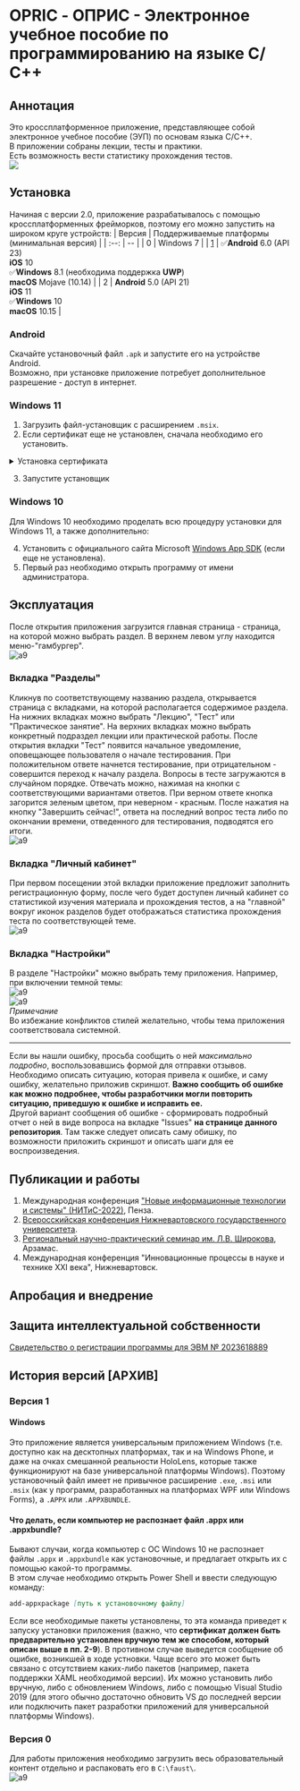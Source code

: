 # OPRIC - ОПРИС - Электронное учебное пособие по программированию на языке С/С++
## Аннотация
Это кроссплатформенное приложение, представляющее собой электронное учебное пособие (ЭУП) по основам языка С/С++.  
В приложении собраны лекции, тесты и практики.  
Есть возможность вести статистику прохождения тестов.  
![](https://github.com/LeoKhariton/Opric/blob/main/Test/видео.gif)  
## Установка
Начиная с версии 2.0, приложение разрабатывалось с помощью кроссплатформенных фрейморков, поэтому его можно запустить на широком круге устройств:
| Версия | Поддерживаемые платформы<br/>(минимальная версия) |
| :--: | -- |
| 0 | Windows 7 |
| [1](https://github.com/LeoKhariton/Mobile-Cpp-Tutorial/releases) | &#9989;**Android** 6.0 (API 23)<br/>**iOS** 10<br/>&#9989;**Windows** 8.1 (необходима поддержка **UWP**)<br/>**macOS** Mojave (10.14) |
| 2 | **Android** 5.0 (API 21)<br/>**iOS** 11<br/>&#9989;**Windows** 10<br/>**macOS** 10.15 |
### Android
Скачайте установочный файл `.apk` и запустите его на устройстве Android.  
Возможно, при установке приложение потребует дополнительное разрешение - доступ в интернет.  
### Windows 11
1. Загрузить файл-установщик с расширением `.msix`.
2. Если сертификат еще не установлен, сначала необходимо его установить.
<details><summary>Установка сертификата</summary>
  
  1. Сначала откройте окно свойств установочного файла и перейдите к вкладке "Цифровые подписи". Выберите единственную подпись из списка и нажмите "Сведения":  
  ![w1](https://github.com/LeoKhariton/Opric/blob/main/Setup/UWP/w1.png)  
  2. В открывшемся окне "Состав цифровой подписи" выберите "Просмотр сертификата":  
  ![w2](https://github.com/LeoKhariton/Opric/blob/main/Setup/UWP/w2.png)  
  3. В открывшемся окне нажмите "Установить сертификат":  
  ![w3](https://github.com/LeoKhariton/Opric/blob/main/Setup/UWP/w3.png)  
  4. Выберите установку сертификата для всего локального компьютера и нажмите "Далее" от имени администратора:  
  ![w4](https://github.com/LeoKhariton/Opric/blob/main/Setup/UWP/w4.png)  
  5. Выберите "Доверенные корневые центры сертификации", нажмите "ОК":  
  ![w5](https://github.com/LeoKhariton/Opric/blob/main/Setup/UWP/w5.png)  
  6. А затем "Далее" и "Готово". Появится уведомление, оповещающее об успешной установке сертификата.  
  7. Закройте окно свойств и запустите установщик.
</details>

3. Запустите установщик
### Windows 10
Для Windows 10 необходимо проделать всю процедуру установки для Windows 11, а также дополнительно:

4. Установить с официального сайта Microsoft [Windows App SDK](https://learn.microsoft.com/ru-ru/windows/apps/windows-app-sdk/downloads) (если еще не установлена).
5. Первый раз необходимо открыть программу от имени администратора.
## Эксплуатация
После открытия приложения загрузится главная страница - страница, на которой можно выбрать раздел. В верхнем левом углу находится меню-"гамбургер".  
![a9](https://github.com/LeoKhariton/Opric/blob/main/Test/Слайд1.PNG)  
### Вкладка "Разделы"
Кликнув по соответствующему названию раздела, открывается страница с вкладками, на которой располагается содержимое раздела. На нижних вкладках можно выбрать "Лекцию", "Тест" или "Практическое занятие". На верхних вкладках можно выбрать конкретный подраздел лекции или практической работы. После открытия вкладки "Тест" появится начальное уведомление, оповещающее пользователя о начале тестирования. При положительном ответе начнется тестирование, при отрицательном - совершится переход к началу раздела. Вопросы в тесте загружаются в случайном порядке. Отвечать можно, нажимая на кнопки с соответствующими вариантами ответов. При верном ответе кнопка загорится зеленым цветом, при неверном - красным. После нажатия на кнопку "Завершить сейчас!", ответа на последний вопрос теста либо по окончании времени, отведенного для тестирования, подводятся его итоги.  
![a9](https://github.com/LeoKhariton/Opric/blob/main/Test/Слайд2.PNG)  
### Вкладка "Личный кабинет"
При первом посещении этой вкладки приложение предложит заполнить регистрационную форму, после чего будет доступен личный кабинет со статистикой изучения материала и прохождения тестов, а на "главной" вокруг иконок разделов будет отображаться статистика прохождения теста по соответствующей теме.  
![a9](https://github.com/LeoKhariton/Opric/blob/main/Test/Слайд3.PNG)  
### Вкладка "Настройки"
В разделе "Настройки" можно выбрать тему приложения. Например, при включении темной темы:  
![a9](https://github.com/LeoKhariton/Opric/blob/main/Test/Слайд4.PNG)  
![a9](https://github.com/LeoKhariton/Opric/blob/main/Test/Слайд5.PNG)  
*Примечание*  
Во избежание конфликтов стилей желательно, чтобы тема приложения соответствовала системной.  
***
Если вы нашли ошибку, просьба сообщить о ней *максимально подробно*, воспользовавшись формой для отправки отзывов. Необходимо описать ситуацию, которая привела к ошибке, и саму ошибку, желательно приложив скриншот. **Важно сообщить об ошибке как можно подробнее, чтобы разработчики могли повторить ситуацию, приведшую к ошибке и исправить ее.**  
Другой вариант сообщения об ошибке - сформировать подробный отчет о ней в виде вопроса на вкладке "Issues" **на странице данного репозитория**. Там также следует описать саму обишку, по возможности приложить скриншот и описать шаги для ее воспроизведения.  
## Публикации и работы ##
1. Международная конференция ["Новые информационные технологии и системы" (НИТиС-2022)](https://elibrary.ru/item.asp?id=50454558&pff=1), Пенза.
2. [Всеросскийская конференция Нижневартовского государственного университета](https://konference.nvsu.ru/konffiles/383/Stud_konf_CH3_Informacionnye_tehnologii.pdf).  
3. [Региональный научно-практический семинар им. Л.В. Широкова](https://elibrary.ru/item.asp?id=54087229), Арзамас.
4. Международная конференция "Инновационные процессы в науке и технике XXI века", Нижневартовск.  
## Апробация и внедрение
## Защита интеллектуальной собственности
[Свидетельство о регистрации программы для ЭВМ № 2023618889](https://www.elibrary.ru/item.asp?id=53819195)  
## История версий \[АРХИВ]
### Версия 1
#### Windows
Это приложение является универсальным приложением Windows (т.е. доступно как на десктопных платформах, так и на Windows Phone, и даже на очках смешанной реальности HoloLens, которые также функционируют на базе универсальной платформы Windows). Поэтому установочный файл имеет не привычное расширение `.exe`, `.msi` или `.msix` (как у программ, разработанных на платформах WPF или Windows Forms), а `.APPX` или `.APPXBUNDLE`.  
#### Что делать, если компьютер не распознает файл .appx или .appxbundle?
Бывают случаи, когда компьютер с ОС Windows 10 не распознает файлы `.appx` и `.appxbundle` как установочные, и предлагает открыть их с помощью какой-то программы.  
В этом случае необходимо открыть Power Shell и ввести следующую команду:
```md
add-appxpackage [путь к установочному файлу]
```
Если все необходимые пакеты установлены, то эта команда приведет к запуску установки приложения (важно, что **сертификат должен быть предварительно установлен вручную тем же способом, который описан выше в пп. 2-9**). В противном случае выведется сообщение об ошибке, возникшей в ходе устновки. Чаще всего это может быть связано с отсутствием каких-либо пакетов (например, пакета поддержки XAML необходимой версии). Их можно установить либо вручную, либо с обновлением Windows, либо с помощью Visual Studio 2019 (для этого обычно достаточно обновить VS до последней версии или подключить пакет разработки приложений для универсальной платформы Windows).
### Версия 0
Для работы приложения необходимо загрузить весь образовательный контент отдельно и распаковать его в `C:\faust\`.  
![a9](https://github.com/LeoKhariton/Opric/blob/main/Version%20History/v0-WinForms.png)
